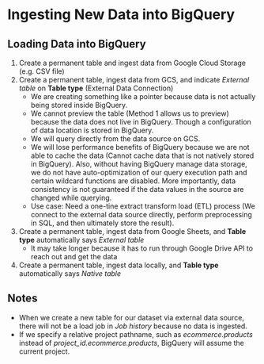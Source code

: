# Ingesting New Data into BigQuery
## Loading Data into BigQuery
  1. Create a permanent table and ingest data from Google Cloud Storage (e.g. CSV file)
  2. Create a permanent table, ingest data from GCS, and indicate *External table* on **Table type** (External Data Connection)
      * We are creating something like a pointer because data is not actually being stored inside BigQuery.
      * We cannot preview the table (Method 1 allows us to preview) because the data does not live in BigQuery. Though a configuration of data location is stored in BigQuery.
      * We will query directly from the data source on GCS.
      * We will lose performance benefits of BigQuery because we are not able to cache the data (Cannot cache data that is not natively stored in BigQuery). Also, without having BigQuery manage data storage, we do not have auto-optimization of our query execution path and certain wildcard functions are disabled. More importantly, data consistency is not guaranteed if the data values in the source are changed while querying.
      * Use case: Need a one-tine extract transform load (ETL) process (We connect to the external data source directly, perform preprocessing in SQL, and then ultimately store the result).
  3. Create a permanent table, ingest data from Google Sheets, and **Table type** automatically says *External table*
      * It may take longer because it has to run through Google Drive API to reach out and get the data
  4. Create a permanent table, ingest data locally, and **Table type** automatically says *Native table*
## Notes
  * When we create a new table for our dataset via external data source, there will not be a load job in *Job history* because no data is ingested.
  * If we specify a relative project pathname, such as *ecommerce.products* instead of *project_id.ecommerce.products*, BigQuery will assume the current project.
